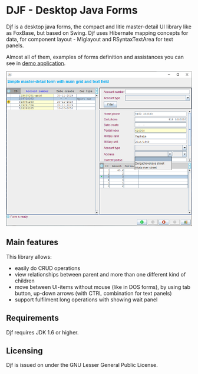 # DJF - Desktop Java Forms

Djf is a desktop java forms, the compact and litle master-detail UI library like as FoxBase, but based on Swing.
Djf uses Hibernate mapping concepts for data, for component layout - Miglayout and RSyntaxTextArea for text panels.

Almost all of them, examples of forms definition and assistances you can see in [demo application](https://github.com/smart-flex/Djf/releases/download/1.0/djf-demo-1.0-standalone.jar).

![One of the Djf demo form](djf-demo.png)

## Main features

This library allows:

* easily do CRUD operations
* view relationships between parent and more than one different kind of children
* move between UI-items without mouse (like in DOS forms), by using tab button, up-down arrows (with CTRL combination for text panels)
* support fulfilment long operations with showing wait panel

## Requirements

Djf requires JDK 1.6 or higher.

## Licensing

Djf is issued on under the GNU Lesser General Public License.

